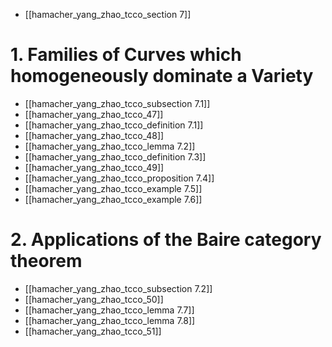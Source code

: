- [[hamacher_yang_zhao_tcco_section 7]]
# 1. Families of Curves which homogeneously dominate a Variety
- [[hamacher_yang_zhao_tcco_subsection 7.1]]
- [[hamacher_yang_zhao_tcco_47]]
- [[hamacher_yang_zhao_tcco_definition 7.1]]
- [[hamacher_yang_zhao_tcco_48]]
- [[hamacher_yang_zhao_tcco_lemma 7.2]]
- [[hamacher_yang_zhao_tcco_definition 7.3]]
- [[hamacher_yang_zhao_tcco_49]]
- [[hamacher_yang_zhao_tcco_proposition 7.4]]
- [[hamacher_yang_zhao_tcco_example 7.5]]
- [[hamacher_yang_zhao_tcco_example 7.6]]


# 2. Applications of the Baire category theorem
- [[hamacher_yang_zhao_tcco_subsection 7.2]]
- [[hamacher_yang_zhao_tcco_50]]
- [[hamacher_yang_zhao_tcco_lemma 7.7]]
- [[hamacher_yang_zhao_tcco_lemma 7.8]]
- [[hamacher_yang_zhao_tcco_51]]


